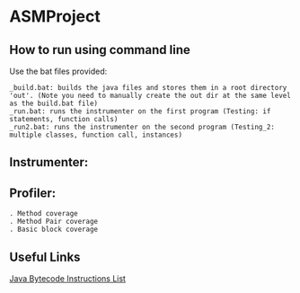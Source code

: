 # ASMProject


## How to run using command line
Use the bat files provided:

	_build.bat: builds the java files and stores them in a root directory 'out'. (Note you need to manually create the out dir at the same level as the build.bat file)
	_run.bat: runs the instrumenter on the first program (Testing: if statements, function calls)
	_run2.bat: runs the instrumenter on the second program (Testing_2: multiple classes, function call, instances)

## Instrumenter:



## Profiler:
	. Method coverage
	. Method Pair coverage
	. Basic block coverage
	
## Useful Links
[Java Bytecode Instructions List](https://en.wikipedia.org/wiki/Java_bytecode_instruction_listings)

